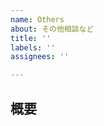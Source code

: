 ```yaml
---
name: Others
about: その他相談など
title: ''
labels: ''
assignees: ''

---
```


<!-- ご自由にお書きください -->

## 概要
